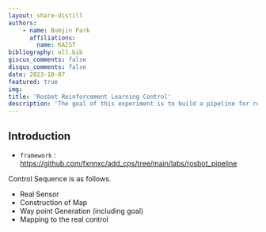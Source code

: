 ```yaml
---
layout: share-distill
authors: 
    - name: Bumjin Park
      affiliations:
        name: KAIST
bibliography: all.bib
giscus_comments: false
disqus_comments: false
date: 2023-10-07
featured: true
img: 
title: 'Rosbot Reinforcement Learning Control'
description: 'The goal of this experiment is to build a pipeline for rosbot control with RL.'
---
```



## Introduction 


* `framework` : https://github.com/fxnnxc/add_cps/tree/main/labs/rosbot_pipeline

Control Sequence is as follows.

* Real Sensor 
* Construction of Map 
* Way point Generation (including goal)
* Mapping to the real control 
